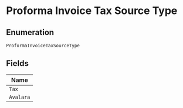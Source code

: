
# Proforma Invoice Tax Source Type

## Enumeration

`ProformaInvoiceTaxSourceType`

## Fields

| Name |
|  --- |
| `Tax` |
| `Avalara` |

